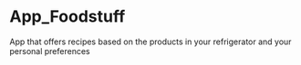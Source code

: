 # App_Foodstuff
App that offers recipes based on the products in your refrigerator and your personal preferences
